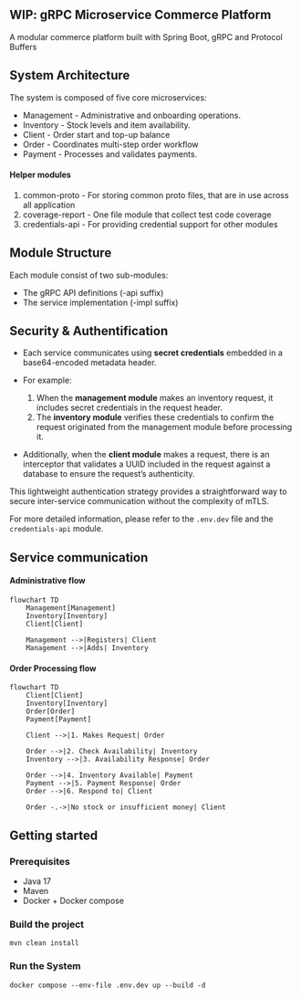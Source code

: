 ## WIP: gRPC Microservice Commerce Platform


A modular commerce platform built with Spring Boot,
gRPC and Protocol Buffers


## System Architecture

The system is composed of five core microservices:

* Management - Administrative and onboarding operations.
* Inventory - Stock levels and item availability.
* Client - Order start and top-up balance
* Order - Coordinates multi-step order workflow
* Payment - Processes and validates payments.

#### Helper modules

1. common-proto - For storing common proto files, that are in use across all application
2. coverage-report - One file module that collect test code coverage
3. credentials-api - For providing credential support for other modules

## Module Structure
Each module consist of two sub-modules:

* The gRPC API definitions (-api suffix)
* The service implementation (-impl suffix)

## Security & Authentification

* Each service communicates using **secret credentials** embedded in a 
base64-encoded metadata header.

* For example:
  1. When the **management module** makes an inventory request, it includes secret credentials in the request header.
  2. The **inventory module** verifies these credentials to confirm the request originated from the management module 
  before processing it.

* Additionally, when the **client module** makes a request, there is an interceptor that validates a UUID included in the request against a database to ensure the request’s authenticity.


This lightweight authentication strategy provides a straightforward way to secure inter-service communication without the complexity of mTLS.

For more detailed information, please refer to the `.env.dev` file and the `credentials-api` module.

## Service communication

#### Administrative flow
```mermaid
flowchart TD
    Management[Management]
    Inventory[Inventory]
    Client[Client]

    Management -->|Registers| Client
    Management -->|Adds| Inventory
```

#### Order Processing flow
```mermaid
flowchart TD
    Client[Client]
    Inventory[Inventory]
    Order[Order]
    Payment[Payment]

    Client -->|1. Makes Request| Order
    
    Order -->|2. Check Availability| Inventory
    Inventory -->|3. Availability Response| Order

    Order -->|4. Inventory Available| Payment
    Payment -->|5. Payment Response| Order
    Order -->|6. Respond to| Client

    Order -.->|No stock or insufficient money| Client
```

## Getting started

### Prerequisites
* Java 17
* Maven
* Docker + Docker compose

### Build the project 
```aiignore
mvn clean install
```

### Run the System
```aiignore
docker compose --env-file .env.dev up --build -d
```
